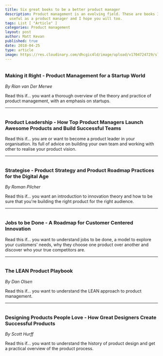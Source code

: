 ```yaml
---
title: Six great books to be a better product manager
description: Product management is an evolving field. These are books I've found
  useful as a product manager and I hope you will too.
tags: List [ "Article" ]
categories: Product management
layout: post
author: Matt Kevan
published: true
date: 2018-04-25
type: article
image: https://res.cloudinary.com/dhcgic4ld/image/upload/v1704724729/slc/115_io8ioe.png
---
```


[<img src="/images/books/making.jpg" alt="" class="book-cover" />](https://www.amazon.co.uk/Making-Right-Product-Management-Startup-ebook/dp/B00M0KTVTO)

### Making it Right - Product Management for a Startup World

*By Rian van Der Merwe*

Read this if... you want a thorough overview of the theory and practice of product management, with an emphasis on startups.

---

[<img src="/images/books/product-leadership.png" alt="" class="book-cover" />]((https://amzn.to/2tdW83a))

### Product Leadership - How Top Product Managers Launch Awesome Products and Build Successful Teams

Read this if... you are or want to become a product leader in your organisation. Its full of advice on building your own team and working with other to realise your product vision.

---

[<img src="/images/books/strategise.png" alt="" class="book-cover" />](https://www.amazon.co.uk/Strategize-Product-Strategy-Roadmap-Practices-ebook/dp/B01F749SF6/)


### Strategise - Product Strategy and Product Roadmap Practices for the Digital Age

*By Roman Pilcher*

Read this if... you want an introduction to innovation theory and how to be sure that you're building the right product for the right audience.

---

[<img src="/images/books/jtbd.png" alt="" class="book-cover" />](https://www.amazon.co.uk/Jobs-Be-Done-Customer-Centered-Innovation/dp/0814438032)

### Jobs to be Done - A Roadmap for Customer Centered Innovation

Read this if... you want to understand jobs to be done, a model to explore your customers' needs, why they choose one product over another and discover who your true competitors are.

---

[<img src="/images/books/lean.png" alt="" class="book-cover" />](https://www.amazon.co.uk/Lean-Product-Playbook-Innovate-Products/dp/1118960874)

### The LEAN Product Playbook

*By Dan Olsen*

Read this if... you want to understand the LEAN approach to product management.

---

[<img src="/images/books/dppl.png" alt="" class="book-cover" />](https://www.amazon.co.uk/Designing-Products-People-Love-Successful/dp/1491923679)

### Designing Products People Love - How Great Designers Create Successful Products

*By Scott Hurff*

Read this if... you want to understand the history of product design and get a practical overview of the product process.

